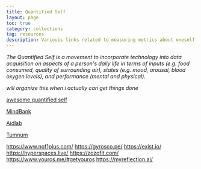 ```yaml
---
title: Quantified Self
layout: page
toc: true
category: collections
tag: resources
description: Variouis links related to measuring metrics about oneself and analyzing it
---
```


*The Quantified Self is a movement to incorporate technology into data acquisition on aspects of a person's daily life in terms of inputs (e.g. food consumed, quality of surrounding air), states (e.g. mood, arousal, blood oxygen levels), and performance (mental and physical).*

*will organize this when i actually can get things done*

[awesome quantified self](https://github.com/woop/awesome-quantified-self)

[MindBank](https://mindbank.ai)

[Aidlab](https://www.aidlab.com/)

[Tumnum](https://www.tunum.health/)

https://www.nof1plus.com/
https://gyrosco.pe/
https://exist.io/
https://hyperspaces.live/
https://zozofit.com/
https://www.youros.me/#getyouros
https://myreflection.ai/